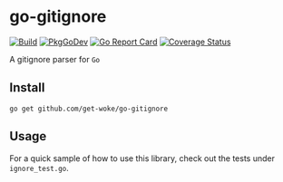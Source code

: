 # go-gitignore

[![Build](https://github.com/get-woke/go-gitignore/workflows/Test/badge.svg?branch=main)](https://github.com/get-woke/go-gitignore/actions)
[![PkgGoDev](https://pkg.go.dev/badge/github.com/get-woke/go-gitignore)](https://pkg.go.dev/github.com/get-woke/go-gitignore)
[![Go Report Card](https://goreportcard.com/badge/github.com/get-woke/go-gitignore)](https://goreportcard.com/report/github.com/get-woke/go-gitignore)
[![Coverage Status](https://coveralls.io/repos/github/get-woke/go-gitignore/badge.svg?branch=main)](https://coveralls.io/github/get-woke/go-gitignore?branch=main)

A gitignore parser for `Go`

## Install

```shell
go get github.com/get-woke/go-gitignore
```

## Usage

For a quick sample of how to use this library, check out the tests under `ignore_test.go`.
